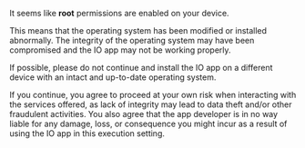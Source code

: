 It seems like **root** permissions are enabled on your device.

This means that the operating system has been modified or installed abnormally. The integrity of the operating system may have been compromised and the IO app may not be working properly.

If possible, please do not continue and install the IO app on a different device with an intact and up-to-date operating system.

If you continue, you agree to proceed at your own risk when interacting with the services offered, as lack of integrity may lead to data theft and/or other fraudulent activities. You also agree that the app developer is in no way liable for any damage, loss, or consequence you might incur as a result of using the IO app in this execution setting.
